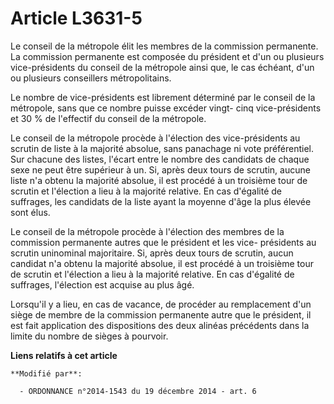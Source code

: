 # Article L3631-5

Le conseil de la métropole élit les membres de la commission permanente. La commission permanente est composée du président
et d'un ou plusieurs vice-présidents du conseil de la métropole ainsi que, le cas échéant, d'un ou plusieurs conseillers
métropolitains.

Le nombre de vice-présidents est librement déterminé par le conseil de la métropole, sans que ce nombre puisse excéder vingt-
cinq vice-présidents et 30 % de l'effectif du conseil de la métropole.

Le conseil de la métropole procède à l'élection des vice-présidents au scrutin de liste à la majorité absolue, sans panachage
ni vote préférentiel. Sur chacune des listes, l'écart entre le nombre des candidats de chaque sexe ne peut être supérieur à
un. Si, après deux tours de scrutin, aucune liste n'a obtenu la majorité absolue, il est procédé à un troisième tour de
scrutin et l'élection a lieu à la majorité relative. En cas d'égalité de suffrages, les candidats de la liste ayant la
moyenne d'âge la plus élevée sont élus.

Le conseil de la métropole procède à l'élection des membres de la commission permanente autres que le président et les vice-
présidents au scrutin uninominal majoritaire. Si, après deux tours de scrutin, aucun candidat n'a obtenu la majorité absolue,
il est procédé à un troisième tour de scrutin et l'élection a lieu à la majorité relative. En cas d'égalité de suffrages,
l'élection est acquise au plus âgé. 

Lorsqu'il y a lieu, en cas de vacance, de procéder au remplacement d'un siège de membre de la commission permanente autre que
le président, il est fait application des dispositions des deux alinéas précédents dans la limite du nombre de sièges à
pourvoir.

**Liens relatifs à cet article**

	**Modifié par**:

	  - ORDONNANCE n°2014-1543 du 19 décembre 2014 - art. 6
